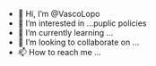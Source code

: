 - 👋 Hi, I’m @VascoLopo
- 👀 I’m interested in ...puplic policies
- 🌱 I’m currently learning ...
- 💞️ I’m looking to collaborate on ...
- 📫 How to reach me ...

<!---
VascoLopo/VascoLopo is a ✨ special ✨ repository because its `README.md` (this file) appears on your GitHub profile.
You can click the Preview link to take a look at your changes.
--->
